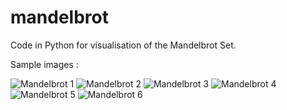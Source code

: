 # mandelbrot
Code in Python for visualisation of the Mandelbrot Set.

Sample images : 

![Mandelbrot 1](https://raw.githubusercontent.com/sansiddhjain/mandelbrot/mandelbrot15_1.jpg)
![Mandelbrot 2](https://raw.githubusercontent.com/sansiddhjain/mandelbrot/mandelbrot115.jpg)
![Mandelbrot 3](https://raw.githubusercontent.com/sansiddhjain/mandelbrot/mandelbrot53.jpg)
![Mandelbrot 4](https://raw.githubusercontent.com/sansiddhjain/mandelbrot/mandelbrot81.jpg)
![Mandelbrot 5](https://raw.githubusercontent.com/sansiddhjain/mandelbrot/mandelbrot815_1.jpg)
![Mandelbrot 6](https://raw.githubusercontent.com/sansiddhjain/mandelbrot/mandelbrot94.jpg)
